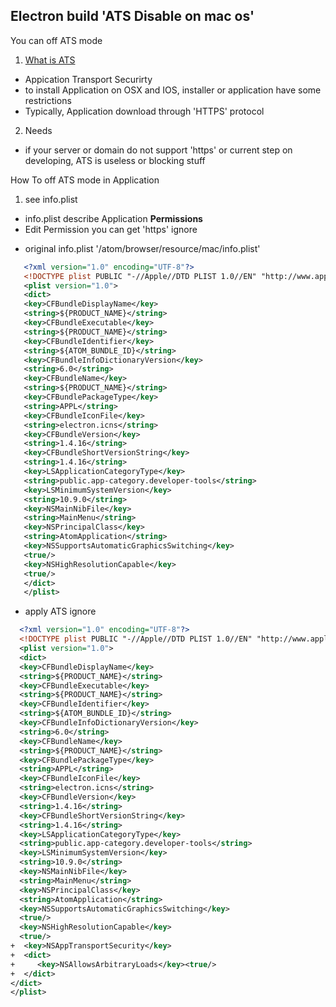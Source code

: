 ## Electron build 'ATS Disable on mac os'

You can off ATS mode

 1. [What is ATS](https://techcrunch.com/2016/06/14/apple-will-require-https-connections-for-ios-apps-by-the-end-of-2016/)
 - Appication Transport Securirty
 - to install Application on OSX and IOS, installer or application have some restrictions
 - Typically, Application download through 'HTTPS' protocol

 2. Needs 
 - if your server or domain do not support 'https' or current step on developing, ATS is useless or blocking stuff

How To off ATS mode in Application

 1. see info.plist
 - info.plist describe Application **Permissions**
 - Edit Permission you can get 'https' ignore 
 
 * original info.plist '/atom/browser/resource/mac/info.plist'
 ```xml
    <?xml version="1.0" encoding="UTF-8"?>
    <!DOCTYPE plist PUBLIC "-//Apple//DTD PLIST 1.0//EN" "http://www.apple.com/DTDs/PropertyList-1.0.dtd">
    <plist version="1.0">
    <dict>
    <key>CFBundleDisplayName</key>
    <string>${PRODUCT_NAME}</string>
    <key>CFBundleExecutable</key>
    <string>${PRODUCT_NAME}</string>
    <key>CFBundleIdentifier</key>
    <string>${ATOM_BUNDLE_ID}</string>
    <key>CFBundleInfoDictionaryVersion</key>
    <string>6.0</string>
    <key>CFBundleName</key>
    <string>${PRODUCT_NAME}</string>
    <key>CFBundlePackageType</key>
    <string>APPL</string>
    <key>CFBundleIconFile</key>
    <string>electron.icns</string>
    <key>CFBundleVersion</key>
    <string>1.4.16</string>
    <key>CFBundleShortVersionString</key>
    <string>1.4.16</string>
    <key>LSApplicationCategoryType</key>
    <string>public.app-category.developer-tools</string>
    <key>LSMinimumSystemVersion</key>
    <string>10.9.0</string>
    <key>NSMainNibFile</key>
    <string>MainMenu</string>
    <key>NSPrincipalClass</key>
    <string>AtomApplication</string>
    <key>NSSupportsAutomaticGraphicsSwitching</key>
    <true/>
    <key>NSHighResolutionCapable</key>
    <true/>
    </dict>
    </plist>
 ```

  * apply ATS ignore

  ```xml
    <?xml version="1.0" encoding="UTF-8"?>
    <!DOCTYPE plist PUBLIC "-//Apple//DTD PLIST 1.0//EN" "http://www.apple.com/DTDs/PropertyList-1.0.dtd">
    <plist version="1.0">
    <dict>
    <key>CFBundleDisplayName</key>
    <string>${PRODUCT_NAME}</string>
    <key>CFBundleExecutable</key>
    <string>${PRODUCT_NAME}</string>
    <key>CFBundleIdentifier</key>
    <string>${ATOM_BUNDLE_ID}</string>
    <key>CFBundleInfoDictionaryVersion</key>
    <string>6.0</string>
    <key>CFBundleName</key>
    <string>${PRODUCT_NAME}</string>
    <key>CFBundlePackageType</key>
    <string>APPL</string>
    <key>CFBundleIconFile</key>
    <string>electron.icns</string>
    <key>CFBundleVersion</key>
    <string>1.4.16</string>
    <key>CFBundleShortVersionString</key>
    <string>1.4.16</string>
    <key>LSApplicationCategoryType</key>
    <string>public.app-category.developer-tools</string>
    <key>LSMinimumSystemVersion</key>
    <string>10.9.0</string>
    <key>NSMainNibFile</key>
    <string>MainMenu</string>
    <key>NSPrincipalClass</key>
    <string>AtomApplication</string>
    <key>NSSupportsAutomaticGraphicsSwitching</key>
    <true/>
    <key>NSHighResolutionCapable</key>
    <true/>
 +  <key>NSAppTransportSecurity</key>
 +  <dict>
 +     <key>NSAllowsArbitraryLoads</key><true/>
 +  </dict>
  </dict>
  </plist>
  ```